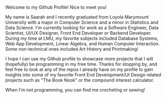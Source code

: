 Welcome to my Github Profile! Nice to meet you!

My name is Saarah and I recently graduated from Loyola Marymount University with a major in Computer Science and a minor in Statistics and Data Science. I'm currently looking for work as a Software Engineer, Data Scientist, UI/UX Designer, Front End Developer or Backend Developer. During my time at LMU, my favorite subjects included Database Systems, Web App Development, Linear Algebra, and Human Computer Interaction. Some non-technical ones included Art History and Printmaking!

I hope I can use my Github profile to showcase more projects that I will (hopefully) be programming in my free time. Thanks for stopping by, and feel free to look at any of the repos  I already have on my profile to gain insights into some of my favorite Front End Development/UI Design related projects such as "The Book Nook" or the compound interest calculator.

When I'm not programming, you can find me crocheting or sewing!

